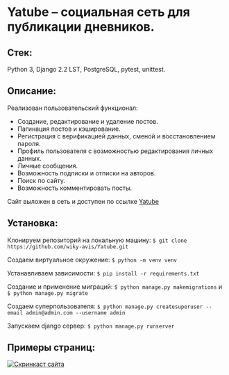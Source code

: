 # Yatube – социальная сеть для публикации дневников.

## Стек:
Python 3, Django 2.2 LST, PostgreSQL, pytest, unittest.

## Описание:
Реализован пользовательский функционал:
*	Создание, редактирование и удаление постов.
*	Пагинация постов и кэширование.
*	Регистрация с верификацией данных, сменой и восстановлением пароля.
*	Профиль пользователя с возможностью редактирования личных данных.
*	Личные сообщения.
*	Возможность подписки и отписки на авторов.
*	Поиск по сайту.
*	Возможность комментировать посты.

Сайт выложен в сеть и доступен по ссылке [Yatube](http://stroymart.pythonanywhere.com/)

## Установка:
Клонируем репозиторий на локальную машину:
```$ git clone https://github.com/wiky-avis/Yatube.git```

Создаем виртуальное окружение:
```$ python -m venv venv```

Устанавливаем зависимости:
```$ pip install -r requirements.txt```

Создание и применение миграций:
```$ python manage.py makemigrations``` и ```$ python manage.py migrate```

Создаем суперпользователя:
```$ python manage.py createsuperuser --email admin@admin.com --username admin```

Запускаем django сервер:
```$ python manage.py runserver```

## Примеры страниц:
[![Скринкаст сайта](/images/image.jpg)](https://recordit.co/lxtDC6a9oV)


